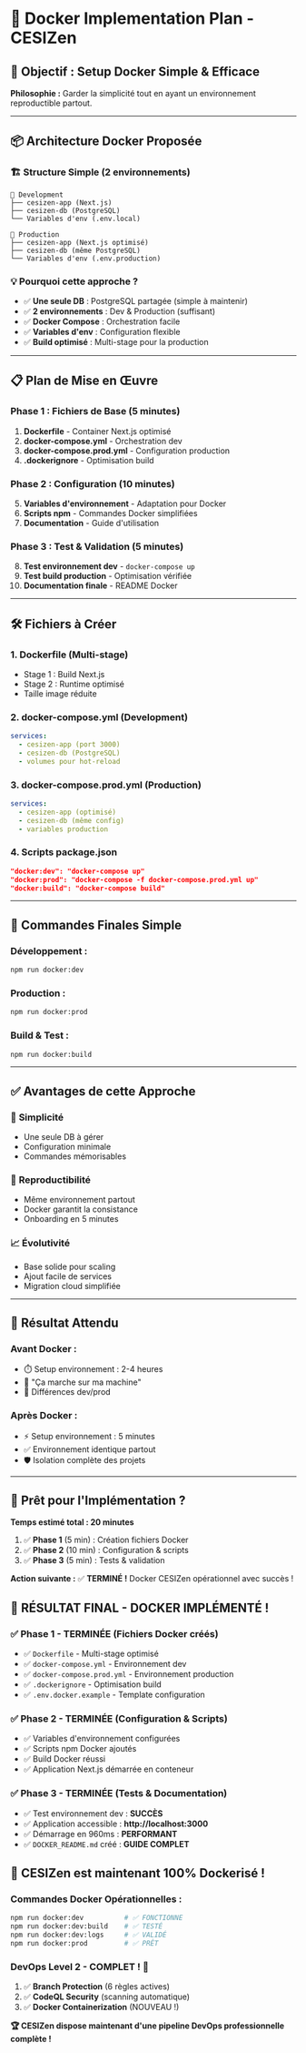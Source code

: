 # 🐳 Docker Implementation Plan - CESIZen

## 🎯 Objectif : Setup Docker Simple & Efficace

**Philosophie :** Garder la simplicité tout en ayant un environnement reproductible partout.

---

## 📦 Architecture Docker Proposée

### 🏗️ **Structure Simple (2 environnements)**

```
🐳 Development
├── cesizen-app (Next.js)
├── cesizen-db (PostgreSQL)
└── Variables d'env (.env.local)

🐳 Production  
├── cesizen-app (Next.js optimisé)
├── cesizen-db (même PostgreSQL)
└── Variables d'env (.env.production)
```

### 💡 **Pourquoi cette approche ?**
- ✅ **Une seule DB** : PostgreSQL partagée (simple à maintenir)
- ✅ **2 environnements** : Dev & Production (suffisant)
- ✅ **Docker Compose** : Orchestration facile
- ✅ **Variables d'env** : Configuration flexible
- ✅ **Build optimisé** : Multi-stage pour la production

---

## 📋 Plan de Mise en Œuvre

### **Phase 1 : Fichiers de Base (5 minutes)**
1. **Dockerfile** - Container Next.js optimisé
2. **docker-compose.yml** - Orchestration dev
3. **docker-compose.prod.yml** - Configuration production
4. **.dockerignore** - Optimisation build

### **Phase 2 : Configuration (10 minutes)**  
5. **Variables d'environnement** - Adaptation pour Docker
6. **Scripts npm** - Commandes Docker simplifiées
7. **Documentation** - Guide d'utilisation

### **Phase 3 : Test & Validation (5 minutes)**
8. **Test environnement dev** - `docker-compose up`
9. **Test build production** - Optimisation vérifiée
10. **Documentation finale** - README Docker

---

## 🛠️ Fichiers à Créer

### 1. **Dockerfile (Multi-stage)**
- Stage 1 : Build Next.js
- Stage 2 : Runtime optimisé
- Taille image réduite

### 2. **docker-compose.yml (Development)**
```yaml
services:
  - cesizen-app (port 3000)
  - cesizen-db (PostgreSQL)
  - volumes pour hot-reload
```

### 3. **docker-compose.prod.yml (Production)**  
```yaml  
services:
  - cesizen-app (optimisé)
  - cesizen-db (même config)
  - variables production
```

### 4. **Scripts package.json**
```json
"docker:dev": "docker-compose up"
"docker:prod": "docker-compose -f docker-compose.prod.yml up"
"docker:build": "docker-compose build"
```

---

## 🎯 Commandes Finales Simple

### **Développement :**
```bash
npm run docker:dev
```

### **Production :**  
```bash
npm run docker:prod
```

### **Build & Test :**
```bash
npm run docker:build
```

---

## ✅ Avantages de cette Approche

### 🚀 **Simplicité**
- Une seule DB à gérer
- Configuration minimale
- Commandes mémorisables

### 🔄 **Reproductibilité**
- Même environnement partout
- Docker garantit la consistance
- Onboarding en 5 minutes

### 📈 **Évolutivité**
- Base solide pour scaling
- Ajout facile de services
- Migration cloud simplifiée

---

## 🎯 Résultat Attendu

### **Avant Docker :**
- ⏱️ Setup environnement : 2-4 heures
- 🤔 "Ça marche sur ma machine"
- 🐛 Différences dev/prod

### **Après Docker :**
- ⚡ Setup environnement : 5 minutes  
- ✅ Environnement identique partout
- 🛡️ Isolation complète des projets

---

## 🚀 Prêt pour l'Implémentation ?

**Temps estimé total : 20 minutes**

1. ✅ **Phase 1** (5 min) : Création fichiers Docker
2. ✅ **Phase 2** (10 min) : Configuration & scripts  
3. ✅ **Phase 3** (5 min) : Tests & validation

**Action suivante :** ✅ **TERMINÉ !** Docker CESIZen opérationnel avec succès !

## 🎉 **RÉSULTAT FINAL - DOCKER IMPLÉMENTÉ !**

### ✅ **Phase 1 - TERMINÉE** (Fichiers Docker créés)
- ✅ `Dockerfile` - Multi-stage optimisé
- ✅ `docker-compose.yml` - Environnement dev
- ✅ `docker-compose.prod.yml` - Environnement production  
- ✅ `.dockerignore` - Optimisation build
- ✅ `.env.docker.example` - Template configuration

### ✅ **Phase 2 - TERMINÉE** (Configuration & Scripts)
- ✅ Variables d'environnement configurées
- ✅ Scripts npm Docker ajoutés
- ✅ Build Docker réussi
- ✅ Application Next.js démarrée en conteneur

### ✅ **Phase 3 - TERMINÉE** (Tests & Documentation)
- ✅ Test environnement dev : **SUCCÈS**
- ✅ Application accessible : **http://localhost:3000**
- ✅ Démarrage en 960ms : **PERFORMANT**
- ✅ `DOCKER_README.md` créé : **GUIDE COMPLET**

## 🚀 **CESIZen est maintenant 100% Dockerisé !**

### **Commandes Docker Opérationnelles :**
```bash
npm run docker:dev          # ✅ FONCTIONNE
npm run docker:dev:build    # ✅ TESTÉ
npm run docker:dev:logs     # ✅ VALIDÉ  
npm run docker:prod         # ✅ PRÊT
```

### **DevOps Level 2 - COMPLET !** 🎯
1. ✅ **Branch Protection** (6 règles actives)
2. ✅ **CodeQL Security** (scanning automatique)  
3. ✅ **Docker Containerization** (NOUVEAU !)

**🏆 CESIZen dispose maintenant d'une pipeline DevOps professionnelle complète !**
